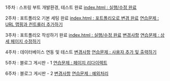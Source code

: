 1주차 : 스프링 부트 개발환경, 테스트 완료
[index.html : 실행/수정 완료](https://github.com/jeky05/SPRING_20240866/blob/main/src/main/resources/templates/index.html)

2주차 : 포트폴리오 기본 세팅 완료
[index.html : 포트폴리오로 변경 완료](https://github.com/jeky05/SPRING_20240866/blob/main/src/main/resources/templates/index.html)
[연습문제 : URL 맵핑과 컨트롤러 추가하기](https://github.com/jeky05/SPRING_20240866/commit/2fab67b0e283c09f31f5b3f1b109dfbbbab60620)

3주차 : 포트폴리오 작성하기 완료
[index.html : 실행/수정 완료](https://github.com/jeky05/SPRING_20240866/blob/main/src/main/resources/templates/index.html)
[변경사항](https://github.com/jeky05/SPRING_20240866/commit/c7166727c98063691c3a286296288a219b772d30)
[연습문제 : 상세 페이지 수정하기](https://github.com/jeky05/SPRING_20240866/commit/fb3f1c3c50e62395c11051d11de4b4594faeeee6)

4주차 : 데이터베이스 연동 및 테스트
[변경사항](https://github.com/jeky05/SPRING_20240866/commit/d341ecc99ad24c4697806a7d804352292cbdd672)
[연습문제 : 사용자 추가 및 출력하기](https://github.com/jeky05/SPRING_20240866/commit/8d04b36f4b46134d38ff2e9e490e3423bdb845cb)

5주차 : 블로그 게시판 - 1
[연습문제 : 페이지 리다이렉트](https://github.com/jeky05/SPRING_20240866/commit/e689096d8d6793dc46a0026569c0344827fcc359)

6주차 : 블로그 게시판 - 2
[변경사항](https://github.com/jeky05/SPRING_20240866/commit/7efe12a3e3c6aabebe3b0f5e9db2363a92f3346f)
[연습문제 : 예외처리](https://github.com/jeky05/SPRING_20240866/commit/5114b84386710e4df0682e80784db968df48e5f7)




